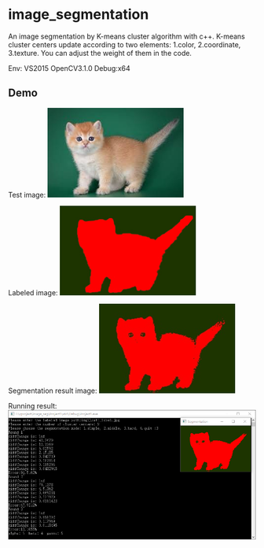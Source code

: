 # image_segmentation
An image segmentation by K-means cluster algorithm with c++. K-means cluster centers update according to two elements: 1.color, 2.coordinate, 3.texture. You can adjust the weight of them in the code.

Env:
VS2015
OpenCV3.1.0
Debug:x64 


## Demo
Test image:
![Test Image](https://github.com/zq1335030905/image_segmentation/blob/main/cat1.jpg)

Labeled image:
![Labeled Image](https://github.com/zq1335030905/image_segmentation/blob/main/cat1_label.jpg)

Segmentation result image:
![Segmentation Image](https://github.com/zq1335030905/image_segmentation/blob/main/cat1_result.jpg)

Running result:
![Running Result](https://github.com/zq1335030905/image_segmentation/blob/main/running_result.png)


